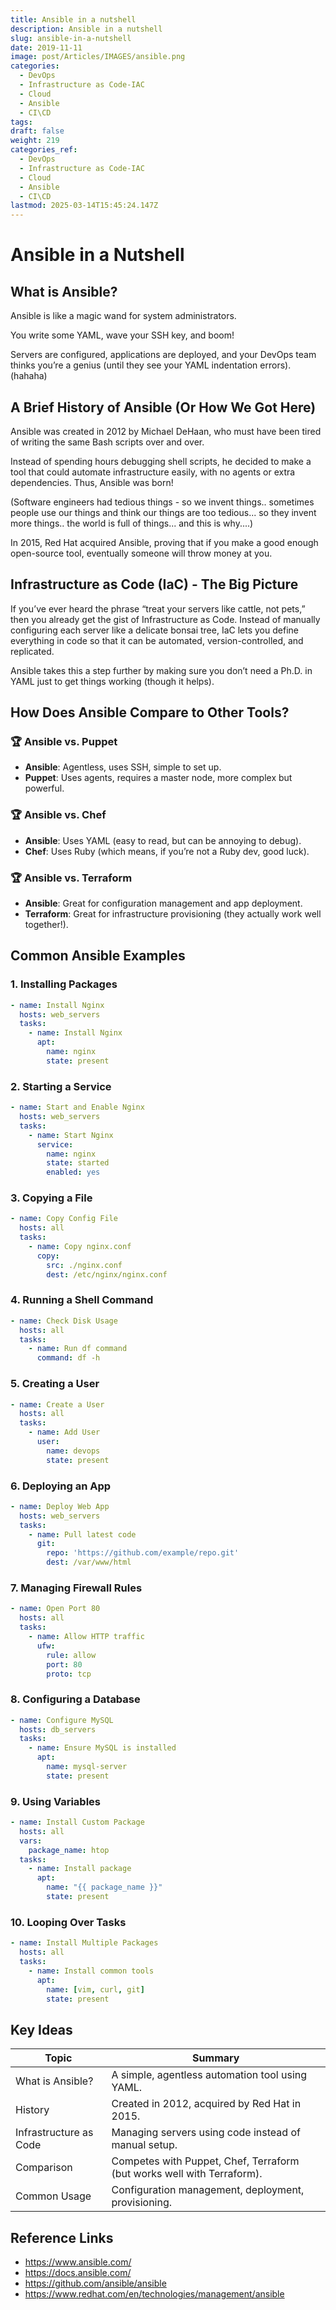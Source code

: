 ```yaml
---
title: Ansible in a nutshell
description: Ansible in a nutshell
slug: ansible-in-a-nutshell
date: 2019-11-11
image: post/Articles/IMAGES/ansible.png
categories:
  - DevOps
  - Infrastructure as Code-IAC
  - Cloud
  - Ansible
  - CI\CD
tags: 
draft: false
weight: 219
categories_ref:
  - DevOps
  - Infrastructure as Code-IAC
  - Cloud
  - Ansible
  - CI\CD
lastmod: 2025-03-14T15:45:24.147Z
---
```

# Ansible in a Nutshell

## What is Ansible?

Ansible is like a magic wand for system administrators.

You write some YAML, wave your SSH key, and boom!

Servers are configured, applications are deployed, and your DevOps team thinks you’re a genius (until they see your YAML indentation errors). (hahaha)

## A Brief History of Ansible (Or How We Got Here)

Ansible was created in 2012 by Michael DeHaan, who must have been tired of writing the same Bash scripts over and over.

Instead of spending hours debugging shell scripts, he decided to make a tool that could automate infrastructure easily, with no agents or extra dependencies. Thus, Ansible was born!

(Software engineers had tedious things - so we invent things.. sometimes people use our things and think our things are too tedious... so they invent more things.. the world is full of things... and this is why....)

In 2015, Red Hat acquired Ansible, proving that if you make a good enough open-source tool, eventually someone will throw money at you.

## Infrastructure as Code (IaC) - The Big Picture

If you’ve ever heard the phrase “treat your servers like cattle, not pets,” then you already get the gist of Infrastructure as Code. Instead of manually configuring each server like a delicate bonsai tree, IaC lets you define everything in code so that it can be automated, version-controlled, and replicated.

Ansible takes this a step further by making sure you don’t need a Ph.D. in YAML just to get things working (though it helps).

## How Does Ansible Compare to Other Tools?

### 🏆 Ansible vs. Puppet

* **Ansible**: Agentless, uses SSH, simple to set up.
* **Puppet**: Uses agents, requires a master node, more complex but powerful.

### 🏆 Ansible vs. Chef

* **Ansible**: Uses YAML (easy to read, but can be annoying to debug).
* **Chef**: Uses Ruby (which means, if you’re not a Ruby dev, good luck).

### 🏆 Ansible vs. Terraform

* **Ansible**: Great for configuration management and app deployment.
* **Terraform**: Great for infrastructure provisioning (they actually work well together!).

## Common Ansible Examples

### 1. Installing Packages

```yaml
- name: Install Nginx
  hosts: web_servers
  tasks:
    - name: Install Nginx
      apt:
        name: nginx
        state: present
```

### 2. Starting a Service

```yaml
- name: Start and Enable Nginx
  hosts: web_servers
  tasks:
    - name: Start Nginx
      service:
        name: nginx
        state: started
        enabled: yes
```

### 3. Copying a File

```yaml
- name: Copy Config File
  hosts: all
  tasks:
    - name: Copy nginx.conf
      copy:
        src: ./nginx.conf
        dest: /etc/nginx/nginx.conf
```

### 4. Running a Shell Command

```yaml
- name: Check Disk Usage
  hosts: all
  tasks:
    - name: Run df command
      command: df -h
```

### 5. Creating a User

```yaml
- name: Create a User
  hosts: all
  tasks:
    - name: Add User
      user:
        name: devops
        state: present
```

### 6. Deploying an App

```yaml
- name: Deploy Web App
  hosts: web_servers
  tasks:
    - name: Pull latest code
      git:
        repo: 'https://github.com/example/repo.git'
        dest: /var/www/html
```

### 7. Managing Firewall Rules

```yaml
- name: Open Port 80
  hosts: all
  tasks:
    - name: Allow HTTP traffic
      ufw:
        rule: allow
        port: 80
        proto: tcp
```

### 8. Configuring a Database

```yaml
- name: Configure MySQL
  hosts: db_servers
  tasks:
    - name: Ensure MySQL is installed
      apt:
        name: mysql-server
        state: present
```

### 9. Using Variables

```yaml
- name: Install Custom Package
  hosts: all
  vars:
    package_name: htop
  tasks:
    - name: Install package
      apt:
        name: "{{ package_name }}"
        state: present
```

### 10. Looping Over Tasks

```yaml
- name: Install Multiple Packages
  hosts: all
  tasks:
    - name: Install common tools
      apt:
        name: [vim, curl, git]
        state: present
```

## Key Ideas

| Topic                  | Summary                                                                |
| ---------------------- | ---------------------------------------------------------------------- |
| What is Ansible?       | A simple, agentless automation tool using YAML.                        |
| History                | Created in 2012, acquired by Red Hat in 2015.                          |
| Infrastructure as Code | Managing servers using code instead of manual setup.                   |
| Comparison             | Competes with Puppet, Chef, Terraform (but works well with Terraform). |
| Common Usage           | Configuration management, deployment, provisioning.                    |

## Reference Links

* https://www.ansible.com/
* https://docs.ansible.com/
* https://github.com/ansible/ansible
* https://www.redhat.com/en/technologies/management/ansible

